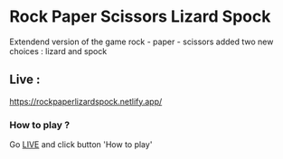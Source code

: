 # Rock Paper Scissors Lizard Spock
Extendend version of the game rock - paper - scissors added two new choices : lizard and spock

## Live : 
https://rockpaperlizardspock.netlify.app/

### How to play ? 

Go [LIVE](https://rockpaperlizardspock.netlify.app/) and click button 'How to play'
